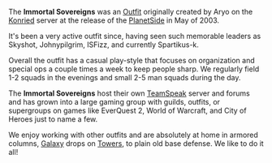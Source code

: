 The **Immortal Sovereigns** was an [Outfit](/Outfit "wikilink")
originally created by Aryo on the [Konried](/Konried "wikilink") server
at the release of the [PlanetSide](/PlanetSide "wikilink") in May of 2003.

It's been a very active outfit since, having seen such memorable leaders
as Skyshot, Johnypilgrim, ISFizz, and currently Spartikus-k.

Overall the outfit has a casual play-style that focuses on organization
and special ops a couple times a week to keep people sharp. We regularly
field 1-2 squads in the evenings and small 2-5 man squads during the
day.

The **Immortal Sovereigns** host their own
[TeamSpeak](/TeamSpeak "wikilink") server and forums and has grown into a
large gaming group with guilds, outfits, or supergroups on games like
EverQuest 2, World of Warcraft, and City of Heroes just to name a few.

We enjoy working with other outfits and are absolutely at home in
armored columns, [Galaxy](/Galaxy "wikilink") drops on
[Towers](/Towers "wikilink"), to plain old base defense. We like to do it
all!
